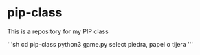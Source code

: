# pip-class
This is a repository for my PIP class


'''sh
cd pip-class
python3 game.py
select piedra, papel o tijera
'''